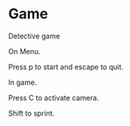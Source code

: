 # Game
Detective game

On Menu.

Press p to start and escape to quit. 

In game. 

Press C to activate camera. 

Shift to sprint.

